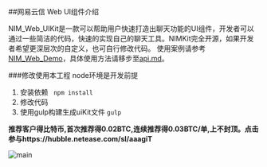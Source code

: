 ##网易云信 Web UI组件介绍

NIM_Web_UIKit是一款可以帮助用户快速打造出聊天功能的UI组件，开发者可以通过一些简洁的代码，快速的实现自己的聊天工具。NIMKit完全开源，如果开发者希望更深层次的自定义，也可自行修改代码。
使用案例请参考[NIM_Web_Demo](https://github.com/netease-im/NIM_Web_Demo)，具体使用方法请移步至[api.md](https://github.com/netease-im/NIM_Web_UIKit/blob/master/api.md)。

###修改使用本工程
node环境是开发前提

1. 安装依赖   ` npm install`
2.	修改代码
3.	使用gulp构建生成uiKit文件 `gulp`

**推荐客户得比特币,首次推荐得0.02BTC,连续推荐得0.03BTC/单,上不封顶。点击参与https://hubble.netease.com/sl/aaagiT**

![main](https://github.com/netease-im/NIM_iOS_UIKit/blob/master/800x160.png)
